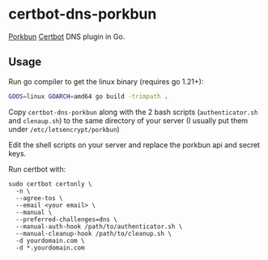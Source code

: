 # certbot-dns-porkbun

[Porkbun][porkbun] [Certbot][certbot] DNS plugin in Go.

## Usage

Run go compiler to get the linux binary (requires go 1.21+):

```sh
GOOS=linux GOARCH=amd64 go build -trimpath .
```

Copy `certbot-dns-porkbun` along with the 2 bash scripts (`authenticator.sh` and
`clenaup.sh`) to the same directory of your server (I usually put them under
`/etc/letsencrypt/porkbun`)

Edit the shell scripts on your server and replace the porkbun api and secret
keys.

Run certbot with:

```
sudo certbot certonly \
  -n \
  --agree-tos \
  --email <your email> \
  --manual \
  --preferred-challenges=dns \
  --manual-auth-hook /path/to/authenticator.sh \
  --manual-cleanup-hook /path/to/cleanup.sh \
  -d yourdomain.com \
  -d *.yourdomain.com
```

[porkbun]: https://porkbun.com/
[certbot]: https://certbot.eff.org/
